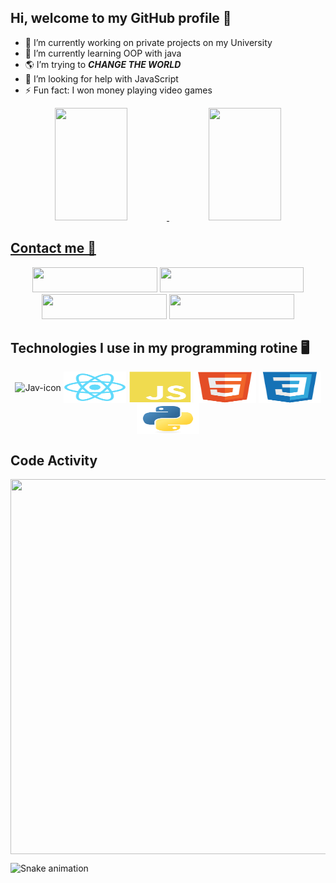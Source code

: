 ## Hi, welcome to my GitHub profile 👋

- 🔭 I’m currently working on private projects on my University
- 🌱 I’m currently learning OOP with java
- 🌎 I’m trying to ***CHANGE THE WORLD***
- 🤔 I’m looking for help with JavaScript
- ⚡ Fun fact: I won money playing video games

<div align="center">
  <a href="https://github.com/IgorMariano25">
  <img height="180em" width="48%" src="https://github-readme-stats.vercel.app/api?username=IgorMariano25&show_icons=true&theme=github_dark&include_all_commits=true&count_private=true"/>
  <img height="180em" width="48%"src="https://github-readme-stats.vercel.app/api/top-langs/?username=IgorMariano25&layout=compact&langs_count=7&theme=github_dark&"/>
</div>

## Contact me 📧
<div align="center">
  <a target="blank" href="https://instagram.com/igor.mariano_"><img height="40" width="200" src="https://img.shields.io/badge/-Instagram-%23E4405F?style=for-the-badge&logo=instagram&logoColor=white" target="blank"></a>
  <a target="blank" href = "mailto:igor-mariano@outlook.com"><img height="40" width="230" src="https://img.shields.io/badge/Microsoft_Outlook-0078D4?style=for-the-badge&logo=microsoft-outlook&logoColor=white"></a>
  <a href="https://www.linkedin.com/in/igormarianodev/" target="_blank"><img height="40" width="200" src="https://img.shields.io/badge/-LinkedIn-%230077B5?style=for-the-badge&logo=linkedin&logoColor=white" target="_blank"></a>
  <a target="blank" href="https://gitlab.com/IgorMariano25"><img height="40" width="200" src="https://img.shields.io/badge/GitLab-330F63?style=for-the-badge&logo=gitlab&logoColor=white"></a>
 </div>

## Technologies I use in my programming rotine 🖥️
<div align="center">
  <img align="center" alt="Jav-icon" height="50" width="100" src="https://cdn.jsdelivr.net/gh/devicons/devicon/icons/java/java-original.svg" />
  <img align="center" alt="React-icon" height="50" width="100" src="https://raw.githubusercontent.com/devicons/devicon/master/icons/react/react-original.svg">
  <img align="center" alt="Js-icon" height="50" width="100" src="https://raw.githubusercontent.com/devicons/devicon/master/icons/javascript/javascript-plain.svg">
  <img align="center" alt="HTML-icon" height="50" width="100" src="https://raw.githubusercontent.com/devicons/devicon/master/icons/html5/html5-original.svg">
  <img align="center" alt="CSS-icon" height="50" width="100" src="https://raw.githubusercontent.com/devicons/devicon/master/icons/css3/css3-original.svg">
  <img align="center" alt="Python-icon" height="50" width="100" src="https://raw.githubusercontent.com/devicons/devicon/master/icons/python/python-original.svg">
</div>

## Code Activity 
<div align="center">
      <img align="center" height="600" width="1000" src="https://wakatime.com/share/@0b71d094-f479-4007-b768-49233a5edaf4/46d7c5b6-4a3b-42f2-bc28-1a54a8ca24e1.svg"></img>
</div>

![Snake animation](https://github.com/IgorMariano25/IgorMariano25/blob/output/github-contribution-grid-snake.svg)
